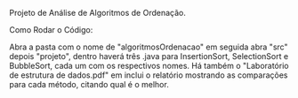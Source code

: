 Projeto de Análise de Algoritmos de Ordenação.

  Como Rodar o Código:

  Abra a pasta com o nome de "algoritmosOrdenacao" em seguida abra "src" depois "projeto", dentro haverá três .java para InsertionSort, SelectionSort e BubbleSort, cada um com os respectivos nomes.
  Há também o "Laboratório de estrutura de dados.pdf" em inclui o relatório mostrando as comparações para cada método, citando qual é o melhor.
